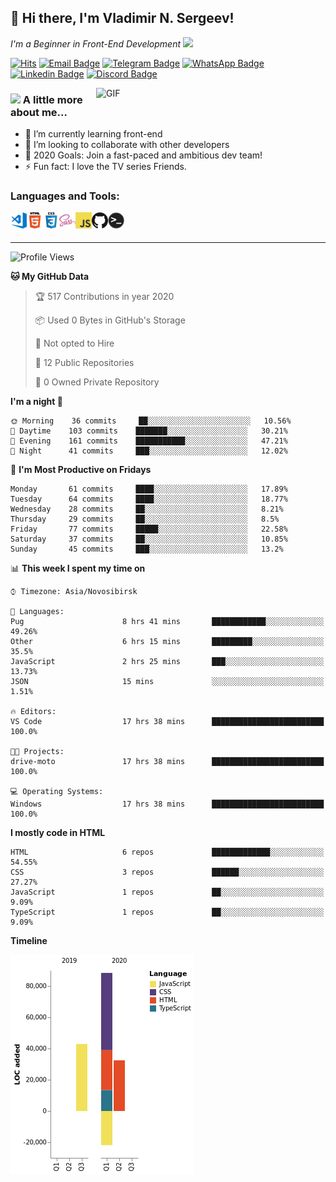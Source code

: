 ## 🦄 Hi there, I'm Vladimir N. Sergeev!

<p><em>I'm a Beginner in Front-End Development <img src="https://media.giphy.com/media/WUlplcMpOCEmTGBtBW/giphy.gif" width="30"></em></p>

[![Hits](https://hits.seeyoufarm.com/api/count/incr/badge.svg?url=https%3A%2F%2Fgithub.com%2Fsergeev-vn%2Fhit-counter)](https://hits.seeyoufarm.com)
[![Email Badge](https://img.shields.io/badge/-hi@sergeev.press-000000?style=flat-square&labelColor=black&logo=Mail.Ru&logoColor=white)](mailto:hi@sergeev.press)
[![Telegram Badge](https://img.shields.io/badge/-Telegram-1ca0f1?style=flat-square&labelColor=1ca0f1&logo=telegram&logoColor=white&link=https://t.me/sergeev_vn)](https://t.me/sergeev_vn)
[![WhatsApp Badge](https://img.shields.io/badge/WhatsApp-%2325D366.svg?&style=flat-square&logo=whatsapp&logoColor=white&link=https://wa.me/79132011194)](https://wa.me/79132011194)
[![Linkedin Badge](https://img.shields.io/badge/-LinkedIn-blue?style=flat-square&logo=Linkedin&logoColor=white&link=https://www.linkedin.com/in/%D0%B2%D0%BB%D0%B0%D0%B4%D0%B8%D0%BC%D0%B8%D1%80-%D1%81%D0%B5%D1%80%D0%B3%D0%B5%D0%B5%D0%B2-449709132/)](https://www.linkedin.com/in/%D0%B2%D0%BB%D0%B0%D0%B4%D0%B8%D0%BC%D0%B8%D1%80-%D1%81%D0%B5%D1%80%D0%B3%D0%B5%D0%B5%D0%B2-449709132/)
[![Discord Badge](https://img.shields.io/badge/-Discord-FF0000?style=flat-square&labelColor=FFFFFF&logo=discord&logoColor=ffffff&color=7389D8&labelColor=6A7EC2&link=https://discord.com/invite/2SNu9KT)](https://discord.com/invite/2SNu9KT)

<img align="right" alt="GIF" width="367" src="https://media.giphy.com/media/L8K62iTDkzGX6/giphy.gif"/>

### <img src="https://media.giphy.com/media/VgCDAzcKvsR6OM0uWg/giphy.gif" width="50"> A little more about me...

- 🔭 I’m currently learning front-end
- 👯 I’m looking to collaborate with other developers
- 🥅 2020 Goals: Join a fast-paced and ambitious dev team!
- ⚡ Fun fact: I love the TV series Friends.

### Languages and Tools:

<img align="left" alt="Visual Studio Code" width="26px" src="https://raw.githubusercontent.com/github/explore/80688e429a7d4ef2fca1e82350fe8e3517d3494d/topics/visual-studio-code/visual-studio-code.png" />
<img align="left" alt="HTML5" width="26px" src="https://raw.githubusercontent.com/github/explore/80688e429a7d4ef2fca1e82350fe8e3517d3494d/topics/html/html.png" />
<img align="left" alt="CSS3" width="26px" src="https://raw.githubusercontent.com/github/explore/80688e429a7d4ef2fca1e82350fe8e3517d3494d/topics/css/css.png" />
<img align="left" alt="Sass" width="26px" src="https://raw.githubusercontent.com/github/explore/80688e429a7d4ef2fca1e82350fe8e3517d3494d/topics/sass/sass.png" />
<img align="left" alt="JavaScript" width="26px" src="https://raw.githubusercontent.com/github/explore/80688e429a7d4ef2fca1e82350fe8e3517d3494d/topics/javascript/javascript.png" />
<img align="left" alt="GitHub" width="26px" src="https://raw.githubusercontent.com/github/explore/78df643247d429f6cc873026c0622819ad797942/topics/github/github.png" />
<img align="left" alt="HTML5" width="26px" src="https://raw.githubusercontent.com/github/explore/80688e429a7d4ef2fca1e82350fe8e3517d3494d/topics/terminal/terminal.png" />
<br />
<br />

---
<!--START_SECTION:waka-->
![Profile Views](http://img.shields.io/badge/Profile%20Views-183-blue)

**🐱 My GitHub Data** 

> 🏆 517 Contributions in year 2020
 > 
> 📦 Used 0 Bytes in GitHub's Storage 
 > 
> 🚫 Not opted to Hire
 > 
> 📜 12 Public Repositories 
 > 
> 🔑 0 Owned Private Repository 
 > 
**I'm a night 🦉** 

```text
🌞 Morning    36 commits     ██░░░░░░░░░░░░░░░░░░░░░░░   10.56% 
🌆 Daytime    103 commits    ███████░░░░░░░░░░░░░░░░░░   30.21% 
🌃 Evening    161 commits    ███████████░░░░░░░░░░░░░░   47.21% 
🌙 Night      41 commits     ███░░░░░░░░░░░░░░░░░░░░░░   12.02%

```
📅 **I'm Most Productive on Fridays** 

```text
Monday       61 commits     ████░░░░░░░░░░░░░░░░░░░░░   17.89% 
Tuesday      64 commits     ████░░░░░░░░░░░░░░░░░░░░░   18.77% 
Wednesday    28 commits     ██░░░░░░░░░░░░░░░░░░░░░░░   8.21% 
Thursday     29 commits     ██░░░░░░░░░░░░░░░░░░░░░░░   8.5% 
Friday       77 commits     █████░░░░░░░░░░░░░░░░░░░░   22.58% 
Saturday     37 commits     ██░░░░░░░░░░░░░░░░░░░░░░░   10.85% 
Sunday       45 commits     ███░░░░░░░░░░░░░░░░░░░░░░   13.2%

```


📊 **This week I spent my time on** 

```text
⌚︎ Timezone: Asia/Novosibirsk

💬 Languages: 
Pug                      8 hrs 41 mins       ████████████░░░░░░░░░░░░░   49.26% 
Other                    6 hrs 15 mins       █████████░░░░░░░░░░░░░░░░   35.5% 
JavaScript               2 hrs 25 mins       ███░░░░░░░░░░░░░░░░░░░░░░   13.73% 
JSON                     15 mins             ░░░░░░░░░░░░░░░░░░░░░░░░░   1.51%

🔥 Editors: 
VS Code                  17 hrs 38 mins      █████████████████████████   100.0%

🐱‍💻 Projects: 
drive-moto               17 hrs 38 mins      █████████████████████████   100.0%

💻 Operating Systems: 
Windows                  17 hrs 38 mins      █████████████████████████   100.0%

```

**I mostly code in HTML** 

```text
HTML                     6 repos             █████████████░░░░░░░░░░░░   54.55% 
CSS                      3 repos             ██████░░░░░░░░░░░░░░░░░░░   27.27% 
JavaScript               1 repos             ██░░░░░░░░░░░░░░░░░░░░░░░   9.09% 
TypeScript               1 repos             ██░░░░░░░░░░░░░░░░░░░░░░░   9.09%

```


**Timeline**

![Chart not found](https://github.com/sergeev-vn/sergeev-vn/blob/master/charts/bar_graph.png) 


<!--END_SECTION:waka-->
